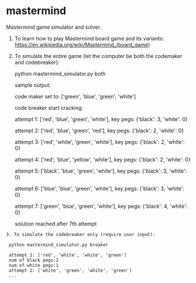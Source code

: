 # mastermind
Mastermind game simulator and solver.

  1. To learn how to play Mastermind board game and its variants: https://en.wikipedia.org/wiki/Mastermind_(board_game)
  2. To simulate the entire game (let the computer be both the codemaker and codebreaker):
     
     python mastermind_simulator.py both
     
     sample output:
     
      code maker set to: ['green', 'blue', 'green', 'white']
      
      code breaker start cracking:
      
      attempt 1: ['red', 'blue', 'green', 'white'], key pegs: {'black': 3, 'white': 0}
      
      attempt 2: ['red', 'blue', 'green', 'red'], key pegs: {'black': 2, 'white': 0}
      
      attempt 3: ['red', 'white', 'green', 'white'], key pegs: {'black': 2, 'white': 0}
      
      attempt 4: ['red', 'blue', 'yellow', 'white'], key pegs: {'black': 2, 'white': 0}
      
      attempt 5: ['black', 'blue', 'green', 'white'], key pegs: {'black': 3, 'white': 0}
      
      attempt 6: ['blue', 'blue', 'green', 'white'], key pegs: {'black': 3, 'white': 0}
      
      attempt 7: ['green', 'blue', 'green', 'white'], key pegs: {'black': 4, 'white': 0}
      
      solution reached after 7th attempt
      
    3. To simulate the codebreaker only (require user input):

     python mastermind_simulator.py breaker
     
     attempt 1: ['red', 'white', 'white', 'green']
     num of black pegs:2 
     num of white pegs:1
     attempt 2: ['white', 'green', 'white', 'green']
     ...
     
     
     
     
     
